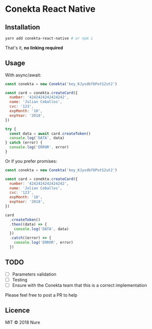 # Conekta React Native

## Installation

```bash
yarn add conekta-react-native # or npm i
```

That's it, **no linking required**

## Usage

With async/await:

```javascript
const conekta = new Conekta('key_KJysdbf6PotS2ut2')

const card = conekta.createCard({
  number: '4242424242424242',
  name: 'Julian Ceballos',
  cvc: '123',
  expMonth: '10',
  expYear: '2018',
})

try {
  const data = await card.createToken()
  console.log('DATA', data)
} catch (error) {
  console.log('ERROR', error)
}
```

Or if you prefer promises:

```javascript
const conekta = new Conekta('key_KJysdbf6PotS2ut2')

const card = conekta.createCard({
  number: '4242424242424242',
  name: 'Julian Ceballos',
  cvc: '123',
  expMonth: '10',
  expYear: '2018',
})

card
  .createToken()
  .then((data) => {
    console.log('DATA', data)
  })
  .catch((error) => {
    console.log('ERROR', error)
  })
```

## TODO

- [ ] Parameters validation
- [ ] Testing
- [ ] Ensure with the Conekta team that this is a correct implementation

Please feel free to post a PR to help

## Licence

MIT
&copy; 2018 Nure
